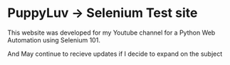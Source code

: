 # PuppyLuv -> Selenium Test site

This website was developed for my Youtube channel for a Python Web Automation using Selenium 101.

And May continue to recieve updates if I decide to expand on the subject
